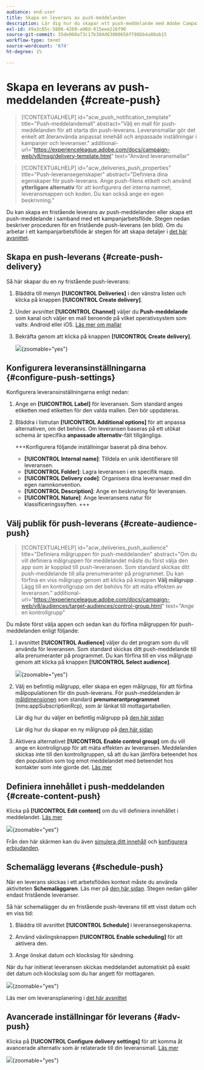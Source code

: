 ```yaml
---
audience: end-user
title: Skapa en leverans av push-meddelanden
description: Lär dig hur du skapar ett push-meddelande med Adobe Campaign Web
exl-id: 49a3c05c-5806-4269-a98d-915eee216f90
source-git-commit: 35de060a73c17b304d63000656ff86bb4a80ab15
workflow-type: tm+mt
source-wordcount: '674'
ht-degree: 1%

---
```


# Skapa en leverans av push-meddelanden {#create-push}

>[!CONTEXTUALHELP]
>id="acw_push_notification_template"
>title="Push-meddelandemall"
>abstract="Välj en mall för push-meddelanden för att starta din push-leverans. Leveransmallar gör det enkelt att återanvända anpassat innehåll och anpassade inställningar i kampanjer och leveranser."
>additional-url="https://experienceleague.adobe.com/docs/campaign-web/v8/msg/delivery-template.html" text="Använd leveransmallar"


>[!CONTEXTUALHELP]
>id="acw_deliveries_push_properties"
>title="Push-leveransegenskaper"
>abstract="Definiera dina egenskaper för push-leverans. Ange push-filens etikett och använd **ytterligare alternativ** för att konfigurera det interna namnet, leveransmappen och koden. Du kan också ange en egen beskrivning."

Du kan skapa en fristående leverans av push-meddelanden eller skapa ett push-meddelande i samband med ett kampanjarbetsflöde. Stegen nedan beskriver proceduren för en fristående push-leverans (en bild). Om du arbetar i ett kampanjarbetsflöde är stegen för att skapa detaljer i [det här avsnittet](../workflows/activities/channels.md#create-a-delivery-in-a-campaign-workflow).

## Skapa en push-leverans {#create-push-delivery}

Så här skapar du en ny fristående push-leverans:

1. Bläddra till menyn **[!UICONTROL Deliveries]** i den vänstra listen och klicka på knappen **[!UICONTROL Create delivery]**.

1. Under avsnittet **[!UICONTROL Channel]** väljer du **Push-meddelande** som kanal och väljer en mall beroende på vilket operativsystem som valts: Android eller iOS. [Läs mer om mallar](../msg/delivery-template.md)

1. Bekräfta genom att klicka på knappen **[!UICONTROL Create delivery]**.

   ![](assets/push_create_1.png){zoomable="yes"}

## Konfigurera leveransinställningarna {#configure-push-settings}

Konfigurera leveransinställningarna enligt nedan:

1. Ange en **[!UICONTROL Label]** för leveransen. Som standard anges etiketten med etiketten för den valda mallen. Den bör uppdateras.

1. Bläddra i listrutan **[!UICONTROL Additional options]** för att anpassa alternativen, om det behövs. Om leveransen baseras på ett utökat schema är specifika **anpassade alternativ**-fält tillgängliga.

   +++Konfigurera följande inställningar baserat på dina behov.
   * **[!UICONTROL Internal name]**: Tilldela en unik identifierare till leveransen.
   * **[!UICONTROL Folder]**: Lagra leveransen i en specifik mapp.
   * **[!UICONTROL Delivery code]**: Organisera dina leveranser med din egen namnkonvention.
   * **[!UICONTROL Description]**: Ange en beskrivning för leveransen.
   * **[!UICONTROL Nature]**: Ange leveransens natur för klassificeringssyften.
+++


## Välj publik för push-leverans {#create-audience-push}

>[!CONTEXTUALHELP]
>id="acw_deliveries_push_audience"
>title="Definiera målgruppen för push-meddelanden"
>abstract="Om du vill definiera målgruppen för meddelandet måste du först välja den app som är kopplad till push-leveransen. Som standard skickas ditt push-meddelande till alla prenumeranter på programmet. Du kan förfina en viss målgrupp genom att klicka på knappen **Välj målgrupp** . Lägg till en kontrollgrupp om det behövs för att mäta effekten av leveransen."
>additional-url="https://experienceleague.adobe.com/docs/campaign-web/v8/audiences/target-audiences/control-group.html" text="Ange en kontrollgrupp"


Du måste först välja appen och sedan kan du förfina målgruppen för push-meddelanden enligt följande:

1. I avsnittet **[!UICONTROL Audience]** väljer du det program som du vill använda för leveransen. Som standard skickas ditt push-meddelande till alla prenumeranter på programmet. Du kan förfina till en viss målgrupp genom att klicka på knappen **[!UICONTROL Select audience]**.

   ![](assets/push_create_2.png){zoomable="yes"}

1. Välj en befintlig målgrupp, eller skapa en egen målgrupp, för att förfina målpopulationen för din push-leverans. För push-meddelanden är [måldimensionen](../audience/about-recipients.md#targeting-dimensions) som standard **prenumerantprogrammet** (nms:appSubscriptionRcp), som är länkat till mottagartabellen.

   Lär dig hur du väljer en befintlig målgrupp på [den här sidan](../audience/add-audience.md)

   Lär dig hur du skapar en ny målgrupp på [den här sidan](../audience/one-time-audience.md)

1. Aktivera alternativet **[!UICONTROL Enable control group]** om du vill ange en kontrollgrupp för att mäta effekten av leveransen. Meddelanden skickas inte till den kontrollgruppen, så att du kan jämföra beteendet hos den population som tog emot meddelandet med beteendet hos kontakter som inte gjorde det. [Läs mer](../audience/control-group.md)

## Definiera innehållet i push-meddelanden {#create-content-push}

Klicka på **[!UICONTROL Edit content]** om du vill definiera innehållet i meddelandet. [Läs mer](content-push.md)

![](assets/push_create_5.png){zoomable="yes"}

Från den här skärmen kan du även [simulera ditt innehåll](../preview-test/preview-test.md) och [konfigurera erbjudanden](../msg/offers.md).

## Schemalägg leverans {#schedule-push}

När en leverans skickas i ett arbetsflödes kontext måste du använda aktiviteten **Schemaläggaren**. Läs mer på [den här sidan](../workflows/activities/scheduler.md). Stegen nedan gäller endast fristående leveranser.

Så här schemalägger du en fristående push-leverans till ett visst datum och en viss tid:

1. Bläddra till avsnittet **[!UICONTROL Schedule]** i leveransegenskaperna.

1. Använd växlingsknappen **[!UICONTROL Enable scheduling]** för att aktivera den.

1. Ange önskat datum och klockslag för sändning.

När du har initierat leveransen skickas meddelandet automatiskt på exakt det datum och klockslag som du har angett för mottagaren.

![](assets/push_create_3.png){zoomable="yes"}

Läs mer om leveransplanering i [det här avsnittet](../msg/gs-deliveries.md#gs-schedule)

## Avancerade inställningar för leverans {#adv-push}

Klicka på **[!UICONTROL Configure delivery settings]** för att komma åt avancerade alternativ som är relaterade till din leveransmall. [Läs mer](../advanced-settings/delivery-settings.md)

![](assets/push_create_4.png){zoomable="yes"}
